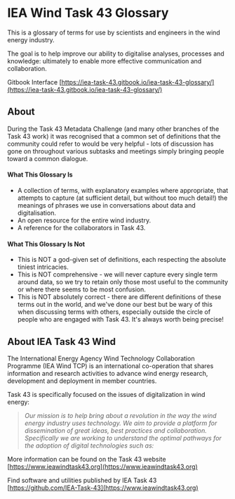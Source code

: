 # IEA Wind Task 43 Glossary

This is a glossary of terms for use by scientists and engineers in the wind energy industry.

The goal is to help improve our ability to digitalise analyses, processes and knowledge: ultimately to enable more effective communication and collaboration.

Gitbook Interface
[https://iea-task-43.gitbook.io/iea-task-43-glossary/](https://iea-task-43.gitbook.io/iea-task-43-glossary/) 

## About

During the Task 43 Metadata Challenge (and many other branches of the Task 43 work) it was recognised that a common set of definitions that the community could refer to would be very helpful - lots of discussion has gone on throughout various subtasks and meetings simply bringing people toward a common dialogue.

#### What This Glossary Is

* A collection of terms, with explanatory examples where appropriate, that attempts to capture (at sufficient detail, but without too much detail!) the meanings of phrases we use in conversations about data and digitalisation.
* An open resource for the entire wind industry.
* A reference for the collaborators in Task 43.

#### What This Glossary Is Not

* This is NOT a god-given set of definitions, each respecting the absolute tiniest intricacies.
* This is NOT comprehensive - we will never capture every single term around data, so we try to retain only those most useful to the community or where there seems to be most confusion.
* This is NOT absolutely correct - there are different definitions of these terms out in the world, and we've done our best but be wary of this when discussing terms with others, especially outside the circle of people who are engaged with Task 43. It's always worth being precise!

## About IEA Task 43 Wind

The International Energy Agency Wind Technology Collaboration Programme (IEA Wind TCP) is an international co-operation that shares information and research activities to advance wind energy research, development and deployment in member countries.

Task 43 is specifically focused on the issues of digitalization in wind energy:

> _Our mission is to help bring about a revolution in the way the wind energy industry uses technology. We aim to provide a platform for dissemination of great ideas, best practices and collaboration. Specifically we are working to understand the optimal pathways for the adoption of digital technologies such as:_


More information can be found on the Task 43 website [https://www.ieawindtask43.org](https://www.ieawindtask43.org)

Find software and utilities published by IEA Task 43 [https://github.com/IEA-Task-43](https://www.ieawindtask43.org)

